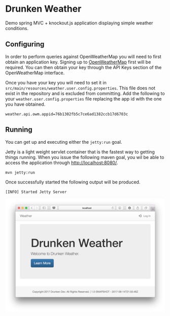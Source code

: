 # Drunken Weather

Demo spring MVC + knockout.js application displaying simple weather conditions.


## Configuring

In order to perform queries against OpenWeatherMap you will need to first obtain
an application key. Signing up to [OpenWeatherMap](https://openweathermap.org)
first will be required. You can then obtain your key through the API Keys section
of the OpenWeatherMap interface.

Once you have your key you will need to set it in `src/main/resources/weather.user.config.properties`.
This file does not exist in the repository and is excluded from committing. Add
the following to your `weather.user.config.properties` file replacing the app id
with the one you have obtained.

```properties
weather.api.owm.appid=76b1302fb5c7ce6ad1382ccb17d6703c
```

## Running

You can get up and executing either the `jetty:run` goal.

Jetty is a light weight servlet container that is the fastest way to getting
things running. When you issue the following maven goal, you wil be able to
access the application through [http://localhost:8080/](http://localhost:8080/).

```bash
mvn jetty:run
```

Once successfully started the following output will be produced.

    [INFO] Started Jetty Server

![Up and Running](https://raw.githubusercontent.com/brettryan/drunken-weather-app/master/doc/images/up-and-running.png)

